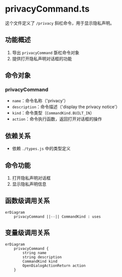# privacyCommand.ts

这个文件定义了 `/privacy` 斜杠命令，用于显示隐私声明。

## 功能概述

1. 导出 `privacyCommand` 斲杠命令对象
2. 提供打开隐私声明对话框的功能

## 命令对象

### privacyCommand
- `name`：命令名称（'privacy'）
- `description`：命令描述（'display the privacy notice'）
- `kind`：命令类型（`CommandKind.BUILT_IN`）
- `action`：命令执行函数，返回打开对话框的操作

## 依赖关系

- 依赖 `./types.js` 中的类型定义

## 命令功能

1. 打开隐私声明对话框
2. 显示隐私声明信息

## 函数级调用关系

```mermaid
erDiagram
    privacyCommand ||--|| CommandKind : uses
```

## 变量级调用关系

```mermaid
erDiagram
    privacyCommand {
        string name
        string description
        CommandKind kind
        OpenDialogActionReturn action
    }
```